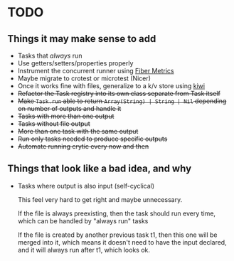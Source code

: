 # TODO

## Things it may make sense to add

* Tasks that *always* run
* Use getters/setters/properties properly
* Instrument the concurrent runner using [Fiber Metrics](https://github.com/didactic-drunk/fiber_metrics.cr)
* Maybe migrate to crotest or microtest (Nicer)
* Once it works fine with files, generalize to a k/v store using [kiwi](ihttps://github.com/crystal-community/kiwi)
* ~~Refactor the Task registry into its own class separate from Task itself~~
* ~~Make `Task.run` able to return `Array(String) | String | Nil` depending on number of outputs and handle it~~
* ~~Tasks with more than one output~~
* ~~Tasks without file output~~
* ~~More than one task with the same output~~
* ~~Run only tasks needed to produce specific outputs~~
* ~~Automate running crytic every now and then~~

## Things that look like a bad idea, and why

* Tasks where output is also input (self-cyclical)

  This feel very hard to get right and maybe unnecessary.

  If the file is always preexisting, then the task should run
  every time, which can be handled by "always run" tasks

  If the file is created by another previous task t1, then this one
  will be merged into it, which means it doesn't need to have the
  input declared, and it will always run after t1, which looks ok.

